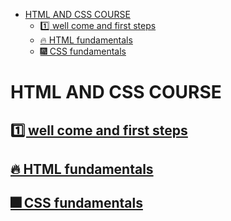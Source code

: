 - [HTML AND CSS COURSE](#html-and-css-course)
  - [ 1️⃣ well come and first steps](#-1️⃣-well-come-and-first-steps)
  - [ 🔥 HTML fundamentals](#--html-fundamentals)
  - [ 🎆 CSS fundamentals](#--css-fundamentals)

# HTML AND CSS COURSE

## [ 1️⃣ well come and first steps](./docs/1.WELLCOME-AND-FIRST-STEPS/readme.md)

## [ 🔥 HTML fundamentals](./docs/02.HTML-Fundamentals/readme.md)

## [ 🎆 CSS fundamentals](./docs/03.CSS_FUNDAMENTALS/readme.md)
